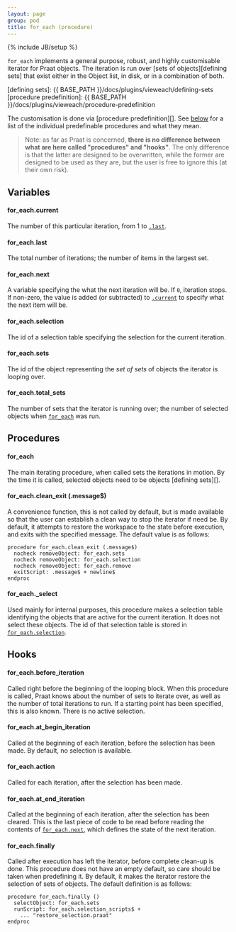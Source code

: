 ```yaml
---
layout: page
group: pod
title: for_each (procedure)
---
```

{% include JB/setup %}

`for_each` implements a general purpose, robust, and highly customisable
iterator for Praat objects. The iteration is run over [sets of objects][defining
sets] that exist either in the Object list, in disk, or in a combination of
both.

[defining sets]: {{ BASE_PATH }}/docs/plugins/vieweach/defining-sets
[procedure predefinition]: {{ BASE_PATH }}/docs/plugins/vieweach/procedure-predefinition

The customisation is done via [procedure predefinition][]. See [below](#hooks)
for a list of the individual predefinable procedures and what they mean.

> Note: as far as Praat is concerned, **there is no difference between what are
here called "procedures" and "hooks"**. The only difference is that the latter
are designed to be overwritten, while the former are designed to be used as they
are, but the user is free to ignore this (at their own risk).

## Variables

#### for_each.current

The number of this particular iteration, from 1 to [`.last`](#foreachlast).

#### for_each.last

The total number of iterations; the number of items in the largest set.

#### for_each.next

A variable specifying the what the next iteration will be. If `0`, iteration
stops. If non-zero, the value is added (or subtracted) to
[`.current`](#foreachcurrent) to specify what the next item will be.

#### for_each.selection

The id of a selection table specifying the selection for the current iteration.

#### for_each.sets

The id of the object representing the _set of sets_ of objects the iterator is
looping over.

#### for_each.total_sets

The number of sets that the iterator is running over; the number of selected
objects when [`for_each`](#foreach) was run.

## Procedures

#### for_each

The main iterating procedure, when called sets the iterations in motion. By the
time it is called, selected objects need to be objects [defining sets][].

#### for_each.clean_exit (.message$)

A convenience function, this is not called by default, but is made available so
that the user can establish a clean way to stop the iterator if need be. By
default, it attempts to restore the workspace to the state before execution, and
exits with the specified message. The default value is as follows:

    procedure for_each.clean_exit (.message$)
      nocheck removeObject: for_each.sets
      nocheck removeObject: for_each.selection
      nocheck removeObject: for_each.remove
      exitScript: .message$ + newline$
    endproc

#### for_each._select

Used mainly for internal purposes, this procedure makes a selection table
identifying the objects that are active for the current iteration. It does not
select these objects. The id of that selection table is stored in
[`for_each.selection`](#foreachselection).

## Hooks

#### for_each.before_iteration

Called right before the beginning of the looping block. When this procedure is
called, Praat knows about the number of sets to iterate over, as well as the
number of total iterations to run. If a starting point has been specified, this
is also known. There is no active selection.

#### for_each.at_begin_iteration

Called at the beginning of each iteration, before the selection has been made.
By default, no selection is available.

#### for_each.action

Called for each iteration, after the selection has been made.

#### for_each.at_end_iteration

Called at the beginning of each iteration, after the selection has been cleared.
This is the last piece of code to be read before reading the contents of
[`for_each.next`](#foreachnext), which defines the state of the next iteration.

#### for_each.finally

Called after execution has left the iterator, before complete clean-up is done.
This procedure does not have an empty default, so care should be taken when
predefining it. By default, it makes the iterator restore the selection of sets
of objects. The default definition is as follows:

    procedure for_each.finally ()
      selectObject: for_each.sets
      runScript: for_each.selection_scripts$ +
        ... "restore_selection.praat"
    endproc
